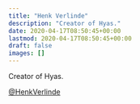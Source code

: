```yaml
---
title: "Henk Verlinde"
description: "Creator of Hyas."
date: 2020-04-17T08:50:45+00:00
lastmod: 2020-04-17T08:50:45+00:00
draft: false
images: []
---
```


Creator of Hyas.

[@HenkVerlinde](https://twitter.com/henkverlinde)
